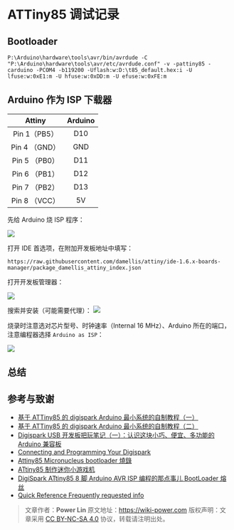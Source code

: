 # ATTiny85 调试记录

## Bootloader

```shell
P:\Arduino\hardware\tools\avr/bin/avrdude -C "P:\Arduino\hardware\tools\avr/etc/avrdude.conf" -v -pattiny85 -carduino -PCOM4 -b119200 -Uflash:w:D:\t85_default.hex:i -U lfuse:w:0xE1:m -U hfuse:w:0xDD:m -U efuse:w:0xFE:m
```

## Arduino 作为 ISP 下载器

|    Attiny     | Arduino |
| :-----------: | :-----: |
| Pin 1（PB5）  |   D10   |
| Pin 4 （GND） |   GND   |
| Pin 5 （PB0） |   D11   |
| Pin 6 （PB1） |   D12   |
| Pin 7 （PB2） |   D13   |
| Pin 8 （VCC） |   5V    |

先给 Arduino 烧 ISP 程序：

![](https://img.wiki-power.com/d/wiki-media/img/20200426144425.png)

打开 IDE 首选项，在附加开发板地址中填写：

```
https://raw.githubusercontent.com/damellis/attiny/ide-1.6.x-boards-manager/package_damellis_attiny_index.json
```

打开开发板管理器：

![](https://img.wiki-power.com/d/wiki-media/img/20200426144642.png)

搜索并安装（可能需要代理）：
![](https://img.wiki-power.com/d/wiki-media/img/20200426144732.png)

烧录时注意选对芯片型号、时钟速率（Internal 16 MHz）、Arduino 所在的端口，注意编程器选择 `Arduino as ISP`：

![](https://img.wiki-power.com/d/wiki-media/img/20200426144834.png)

## 总结

## 参考与致谢

- [基于 ATTiny85 的 digispark Arduino 最小系统的自制教程（一）](https://blog.csdn.net/Argon_Ghost/article/details/103637870?depth_1-utm_source=distribute.pc_relevant.none-task-blog-BlogCommendFromBaidu-4&utm_source=distribute.pc_relevant.none-task-blog-BlogCommendFromBaidu-4)
- [基于 ATTiny85 的 digispark Arduino 最小系统的自制教程（二）](https://blog.csdn.net/Argon_Ghost/article/details/103859931)
- [Digispark USB 开发板把玩笔记（一）：认识这块小巧、便宜、多功能的 Arduino 兼容板](https://zhuanlan.zhihu.com/p/73336394)
- [Connecting and Programming Your Digispark](http://digistump.com/wiki/digispark/tutorials/connecting)
- [Attiny85 Micronucleus bootloader 燒錄](http://iremo-tw.blogspot.com/2018/03/attiny85-micronucleus-bootloader.html)
- [ATtiny85 制作迷你小游戏机](https://www.jianshu.com/p/55e86b4e0194)
- [DigiSpark ATtiny85 8 脚 Arduino AVR ISP 编程的那点事儿 BootLoader 熔丝](http://blog.sina.com.cn/s/blog_6566538d0102w6qk.html)
- [Quick Reference Frequently requested info](http://digistump.com/wiki/digispark/quickref)

> 文章作者：**Power Lin**
> 原文地址：<https://wiki-power.com>
> 版权声明：文章采用 [CC BY-NC-SA 4.0](https://creativecommons.org/licenses/by/4.0/deed.zh) 协议，转载请注明出处。
